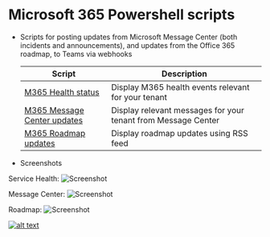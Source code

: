 # Microsoft 365 Powershell scripts

- Scripts for posting updates from Microsoft Message Center (both incidents and announcements), and updates from the Office 365 roadmap, to Teams via webhooks

  | Script                                                       | Description                                                  |
  | ------------------------------------------------------------ | ------------------------------------------------------------ |
  | [M365 Health status](https://github.com/einast/PS_M365_scripts/blob/master/M365HealthStatus.ps1) | Display M365 health events relevant for your tenant          |
  | [M365 Message Center updates](https://github.com/einast/PS_M365_scripts/blob/master/M365MessageCenterUpdates.v2.ps1) | Display relevant messages for your tenant from Message Center |
  | [M365 Roadmap updates](https://github.com/einast/PS_M365_scripts/blob/master/M365RoadmapUpdates.ps1) | Display roadmap updates using RSS feed                            |

- Screenshots

Service Health:
![Screenshot](https://github.com/einast/PS_M365_scripts/blob/master/O365ServiceHealth3.PNG)

Message Center:
![Screenshot](https://github.com/einast/PS_M365_scripts/blob/master/M365MessageCenter2.PNG)

Roadmap:
![Screenshot](https://github.com/einast/PS_M365_scripts/blob/master/TeamsRoadmapWebHook3.PNG)

[![alt text][1.1]][1]

[1.1]: https://github.com/einast/PS_M365_scripts/blob/master/sc%2Blinkedin-131965017554733397_48.png

[1]: https://www.linkedin.com/in/easting/

